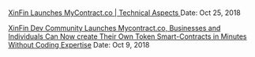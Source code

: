 #


[XinFin Launches MyContract.co | Technical Aspects ]( https://medium.com/xinfin/https-medium-com-xinfin-xinfin-launches-mycontract-technical-aspects-part-1-9c3604a4b6df ) Date: Oct 25, 2018 

[XinFin Dev Community Launches Mycontract.co, Businesses and Individuals Can Now create Their Own Token Smart-Contracts in Minutes Without Coding Expertise](https://www.accesswire.com/526184/XinFin-Dev-Community-Launches-Mycontractco-Businesses-and-Individuals-Can-Now-create-Their-Own-Token-Smart-Contracts-in-Minutes-Without-Coding-Expertise) Date: Oct 9, 2018



